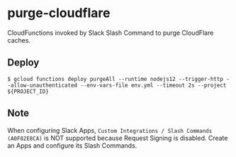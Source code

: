 purge-cloudflare
================

CloudFunctions invoked by Slack Slash Command to purge CloudFlare caches.


Deploy
------

```
$ gcloud functions deploy purgeAll --runtime nodejs12 --trigger-http --allow-unauthenticated --env-vars-file env.yml --timeout 2s --project ${PROJECT_ID}
```

Note
----
When configuring Slack Apps, `Custom Integrations / Slash Commands (A0F82E8CA)` is NOT supported because Request Signing is disabled.
Create an Apps and configure its Slash Commands.
